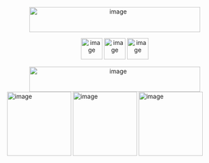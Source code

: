 <div align="center">
  <img width="400" height="59" alt="image" src="https://github.com/user-attachments/assets/994a8027-0af8-4e13-b425-a2995d8c84c2" />

<img width="50" height="50" alt="image" src="https://github.com/user-attachments/assets/5ef99721-ace5-4a4f-8608-20a5bbb41af1" /> <img width="50" height="50" alt="image" src="https://github.com/user-attachments/assets/635d3c8f-e32e-4499-9a4e-83ff5c361366" /> <img width="50" height="50" alt="image" src="https://github.com/user-attachments/assets/bb189d45-3307-4ba9-8295-e69cc31b06d4" />


<img width="400" height="59" alt="image" src="https://github.com/user-attachments/assets/177e5ee2-4fee-42f7-a638-5290ac387c4f" />

<div align="left">
<img width="150" height="150" alt="image" src="https://github.com/user-attachments/assets/8f696456-35df-4620-b79b-b4fdcb701c60" <img width="150" height="150" alt="image" src="https://github.com/user-attachments/assets/22b1611a-aacd-4de5-ac28-dd32e9d00214" /> <img width="150" height="150" alt="image" src="https://github.com/user-attachments/assets/0aa7d6e6-8de7-40d7-901e-8de193d9ce34" /> <img width="150" height="150" alt="image" src="https://github.com/user-attachments/assets/48b48961-7ddb-439c-8236-b043fd24c324" />















